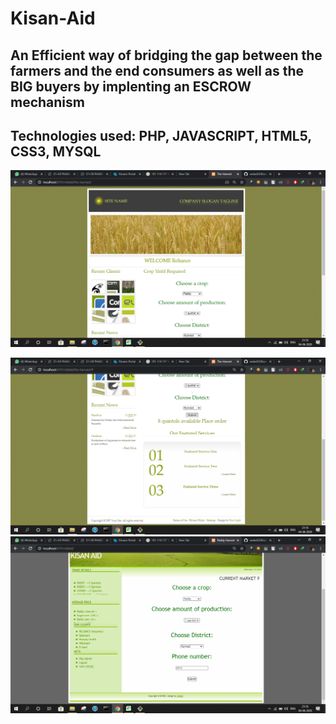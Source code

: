 # Kisan-Aid

## An Efficient way of bridging the gap between the farmers and the end consumers as well as the BIG buyers by implenting an ESCROW mechanism


## Technologies used: PHP, JAVASCRIPT, HTML5, CSS3, MYSQL


![](https://github.com/vedas03/Kisan-Aid/blob/master/screenshots/Screenshot%20(185).png?raw=true)

![](https://github.com/vedas03/Kisan-Aid/blob/master/screenshots/Screenshot%20(186).png?raw=true)
![](https://github.com/vedas03/Kisan-Aid/blob/master/screenshots/Screenshot%20(187).png?raw=true)
